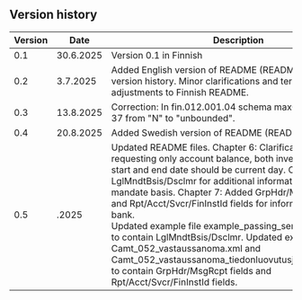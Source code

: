 ## Version history

| Version | Date        | Description                                                                  |
|---------|-------------|------------------------------------------------------------------------------|
| 0.1     | 30.6.2025   | Version 0.1 in Finnish                                                       |
| 0.2     | 3.7.2025    | Added English version of README (README_EN) and version history. Minor clarifications and terminology adjustments to Finnish README. |  
| 0.3     | 13.8.2025    | Correction: In fin.012.001.04 schema maxOccurs on row 37 from "N" to "unbounded". |
| 0.4     | 20.8.2025    | Added Swedish version of README (README_SV). |
| 0.5     | .2025    | Updated README files. Chapter 6: Clarification that when requesting only account balance, both investigation period start and end date should be current day. Chapter 6: Added LglMndtBsis/Dsclmr for additional information about legal mandate basis. Chapter 7: Added GrpHdr/MsgRcpt fields and Rpt/Acct/Svcr/FinInstId fields for information about the bank.<br>Updated example file example_passing_sender_details.xml to contain LglMndtBsis/Dsclmr. Updated example files Camt_052_vastaussanoma.xml and Camt_052_vastaussanoma_tiedonluovutusjärjestelmään.xml to contain GrpHdr/MsgRcpt fields and Rpt/Acct/Svcr/FinInstId fields.|
